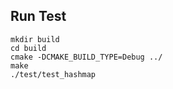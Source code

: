 ## Run Test

``` shell
mkdir build
cd build
cmake -DCMAKE_BUILD_TYPE=Debug ../
make
./test/test_hashmap
```
